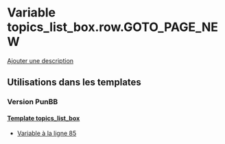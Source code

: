 # Variable topics_list_box.row.GOTO_PAGE_NEW
[Ajouter une description](https://fa-tvars.appspot.com/var/topics_list_box.row.GOTO_PAGE_NEW)

## Utilisations dans les templates

### Version PunBB

#### [Template topics_list_box](punbb/topics_list_box.md)
* [Variable &agrave; la ligne 85](../punbb/topics_list_box.tpl#L85)